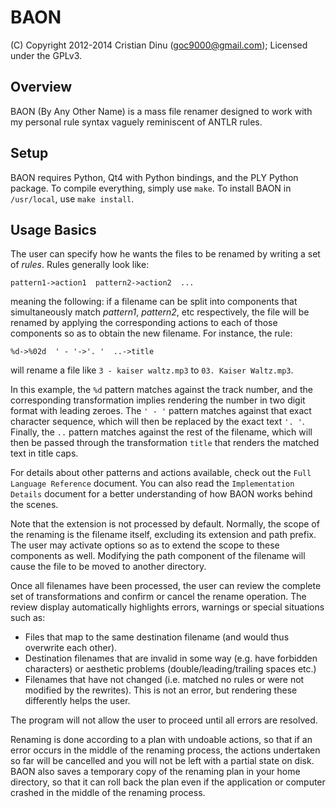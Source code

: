 BAON
====

(C) Copyright 2012-2014 Cristian Dinu (<goc9000@gmail.com>); Licensed under the GPLv3.

Overview
--------

BAON (By Any Other Name) is a mass file renamer designed to work with my personal rule syntax vaguely reminiscent of ANTLR rules.

Setup
-----

BAON requires Python, Qt4 with Python bindings, and the PLY Python package. To compile everything, simply use `make`. To install BAON in `/usr/local`, use `make install`.

Usage Basics
------------

The user can specify how he wants the files to be renamed by writing a set of *rules*. Rules generally look like:

    pattern1->action1  pattern2->action2  ...

meaning the following: if a filename can be split into components that simultaneously match *pattern1*, *pattern2*, etc respectively, the file will be renamed by applying the corresponding actions to each of those components so as to obtain the new filename. For instance, the rule:

    %d->%02d  ' - '->'. '  ..->title
    
will rename a file like `3 - kaiser waltz.mp3` to `03. Kaiser Waltz.mp3`.

In this example, the `%d` pattern matches against the track number, and the corresponding transformation implies rendering the number in two digit format with leading zeroes. The `' - '` pattern matches against that exact character sequence, which will then be replaced by the exact text `'. '`. Finally, the `..` pattern matches against the rest of the filename, which will then be passed through the transformation `title` that renders the matched text in title caps.

For details about other patterns and actions available, check out the `Full Language Reference` document. You can also read the `Implementation Details` document for a better understanding of how BAON works behind the scenes.

Note that the extension is not processed by default. Normally, the scope of the renaming is the filename itself, excluding its extension and path prefix. The user may activate options so as to extend the scope to these components as well. Modifying the path component of the filename will cause the file to be moved to another directory.

Once all filenames have been processed, the user can review the complete set of transformations and confirm or cancel the rename operation. The review display automatically highlights errors, warnings or special situations such as:

- Files that map to the same destination filename (and would thus overwrite each other).
- Destination filenames that are invalid in some way (e.g. have forbidden characters) or aesthetic problems (double/leading/trailing spaces etc.)
- Filenames that have not changed (i.e. matched no rules or were not modified by the rewrites). This is not an error, but rendering these differently helps the user.

The program will not allow the user to proceed until all errors are resolved.

Renaming is done according to a plan with undoable actions, so that if an error occurs in the middle of the renaming process, the actions undertaken so far will be cancelled and you will not be left with a partial state on disk. BAON also saves a temporary copy of the renaming plan in your home directory, so that it can roll back the plan even if the application or computer crashed in the middle of the renaming process.
